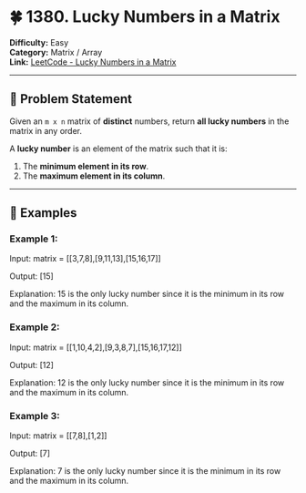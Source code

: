 # 🍀 1380. Lucky Numbers in a Matrix

**Difficulty:** Easy  
**Category:** Matrix / Array  
**Link:** [LeetCode - Lucky Numbers in a Matrix](https://leetcode.com/problems/lucky-numbers-in-a-matrix/)

---

## 📝 Problem Statement

Given an `m x n` matrix of **distinct** numbers, return **all lucky numbers** in the matrix in any order.

A **lucky number** is an element of the matrix such that it is:
1. The **minimum element in its row**.
2. The **maximum element in its column**.

---

## 🧠 Examples

### Example 1:
Input: matrix = [[3,7,8],[9,11,13],[15,16,17]]

Output: [15]

Explanation: 15 is the only lucky number since it is the minimum in its row and the maximum in its column.


### Example 2:

Input: matrix = [[1,10,4,2],[9,3,8,7],[15,16,17,12]]

Output: [12]

Explanation: 12 is the only lucky number since it is the minimum in its row and the maximum in its column.



### Example 3:
Input: matrix = [[7,8],[1,2]]

Output: [7]

Explanation: 7 is the only lucky number since it is the minimum in its row and the maximum in its column.